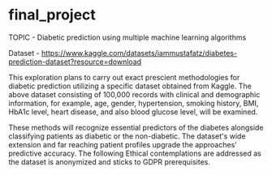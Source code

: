 # final_project
TOPIC - Diabetic prediction using multiple machine learning algorithms

Dataset - https://www.kaggle.com/datasets/iammustafatz/diabetes-prediction-dataset?resource=download 

This exploration plans to carry out exact prescient methodologies for diabetic prediction utilizing a specific dataset obtained from Kaggle. The above dataset 
consisting of 100,000 records with clinical and demographic information, for example, age, gender, hypertension, smoking history, BMI,  HbA1c level, heart disease, and also blood glucose level, will be examined.

These methods will recognize essential predictors of the diabetes alongside classifying patients as diabetic or the non-diabetic. The dataset's wide extension and 
far reaching patient profiles upgrade the approaches' predictive accuracy. The following Ethical contemplations are addressed as the dataset is anonymized and sticks to GDPR prerequisites. 



